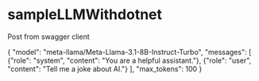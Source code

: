# sampleLLMWithdotnet

Post from swagger client 

{
    "model": "meta-llama/Meta-Llama-3.1-8B-Instruct-Turbo",
    "messages": [
      {"role": "system", "content": "You are a helpful assistant."},
      {"role": "user", "content": "Tell me a joke about AI."}
    ],
    "max_tokens": 100
  }


